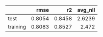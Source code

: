 |          |   rmse |     r2 |   avg_nll |
|:---------|-------:|-------:|----------:|
| test     | 0.8054 | 0.8458 |    2.6239 |
| training | 0.8083 | 0.8527 |    2.472  |